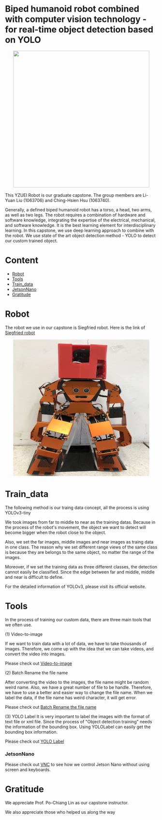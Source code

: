 # Biped humanoid robot combined with computer vision technology - for real-time object detection based on YOLO

<div align=center><img width="450" height="450" src="https://github.com/christw16/Biped-Humanoid-Robot-Battle/blob/master/img/logo1.jpg"/></div>

This YZUEI Robot is our graduate capstone. The group members are Li-Yuan Liu (1063706) and Ching-Hsien Hsu (1063740).



Generally, a defined biped humanoid robot has a torso, a head, two arms, as well as two legs. The robot requires a combination of hardware and software knowledge, integrating the expertise of the electrical, mechanical, and software knowledge. It is the best learning element for interdisciplinary learning. In this capstone, we use deep learning approach to combine with the robot. We use state of the art object detection method - YOLO to detect our custom trained object.


# Content

  * [Robot](#Robot)
  * [Tools](#Tools)
  * [Train_data](#Train_data)
  * [JetsonNano](#JetsonNano)
  * [Gratitude](#Gratitude)

# Robot

The robot we use in our capstone is Siegfried robot.
Here is the link of [Siegfried robot](http://robosmart.com.tw/zh-tw/product_con.php?id=NTA=)
<div align=center><img width="450" height="450" src="https://github.com/christw16/YZU-Robot/blob/master/images/S__29704212.jpg"/></div>


# Train_data
The following method is our traing data concept, all the process is using YOLOv3-tiny

We took images from far to middle to near as the training datas. Because in the process of the robot's movement, the object we want to detect will become bigger when the robot close to the object. 

Also, we set the far images, middle images and near images as  traing data in one class. The reason why we set different range views of the same class is because they are belongs to the same object, no matter the range of the images.

Moreover, if we set the training data as three different classes, the detection cannot easily be classified. Since the edge between far and middle, middle and near is difficult to define.

For the detailed information of YOLOv3, please visit its official website.

# Tools
In the process of training our custom data, there are three main tools that we often use.

(1) Video-to-image

If we want to train data with a lot of data, we have to take thousands of images.
Therefore, we come up with the idea that we can take videos, and convert the video into images.

Please check out [Video-to-image](Tools/videotoimage.md)

(2) Batch Rename the file name

After converting the video to the images, the file name might be random weird name. Also, we have a great number of file to be handle.
Therefore, we have to use a better and easier way to change the file name. When we label the data, if the file name has weird character, it will get error.


Please check out [Batch Rename the file name](Tools/BatchRenaming.md)

(3) YOLO Label
It is very important to label the images with the format of text file or xml file. Since the process of "Object detection training" needs the information of the bounding box. Using YOLOLabel can easily get the bounding box information.

Please check out [YOLO Label](Tools/yololabel.md)

### JetsonNano
Please check out [VNC](Jetson_nano/vnc.md) to see how we control Jetson Nano without using screen and keyboards.
  
 # Gratitude

We appreciate Prof. Po-Chiang Lin as our capstone instructor.

We also appreciate those who helped us along the way
